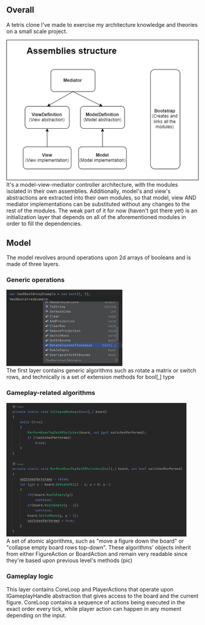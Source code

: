 ## Overall

A tetris clone I've made to exercise my architecture knowledge 
and theories on a small scale project.

<img src="ReadmeResources/img_assemblies_structure.png"> <br/>
It's a model-view-mediator controller architecture, with the 
modules isolated in their own assemblies. Additionally, model's 
and view's abstractions are extracted into their own modules, so 
that model, view AND mediator implementations can be substituted 
without any changes to the rest of the modules. The weak part of 
it for now (haven't got there yet) is an initialization layer that 
depends on all of the aforementioned modules in order to fill the
dependencies. 

## Model
The model revolves around operations upon 2d arrays of booleans
and is made of three layers. 

### Generic operations <br/>
<img src="ReadmeResources/img_extension_methods_list.png" height="200"> <br/>
The first layer contains generic algorithms such as rotate a matrix 
or switch rows, and technically is a set of extension methods for 
bool[,] type

### Gameplay-related algorithms <br/>
<img src="ReadmeResources/img_algorithm_example.png" height="350"> <br/>
A set of atomic algorithms, such as "move a figure down the board"
or "collapse empty board rows top-down". These algorithms'
objects inherit from either FigureAction or BoardAction and 
remain very readable since they're based upon previous
level's methods (pic)

### Gameplay logic <br/>
This layer contains CoreLoop and PlayerActions that operate upon 
IGameplayHandle abstraction that gives access to the board and the
current figure. CoreLoop contains a sequence of actions being 
executed in the exact order every tick, while player action can
happen in any moment depending on the input.
